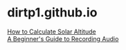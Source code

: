 # dirtp1.github.io
[How to Calculate Solar Altitude](https://dirtp1.github.io/how-to-calculate-solar-altitude/content/index.html)  
[A Beginner's Guide to Recording Audio](https://dirtp1.github.io/a-beginners-guide-to-recording-audio/index.html)
